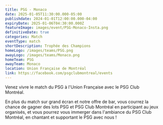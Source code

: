 ```yaml
---
title: PSG - Monaco
date: 2025-01-05T11:30:00.000-05:00
publishdate: 2024-01-01T12:00:00.000-04:00
expiryDate: 2025-01-06T04:30:00.000Z
featureImage: images/event/PSG-Monaco-Insta.png
definitiveDate: true
categories: Match
eventType: match
shortDescription: Trophée des Champions
homeLogo: /images/teams/PSG.png
awayLogo: /images/teams/Monaco.png
homeTeam: PSG
awayTeam: Monaco
location: Union Française de Montréal
link: https://facebook.com/psgclubmontreal/events
---
```


Venez vivre le match du PSG à l'Union Française avec le PSG Club Montréal.

En plus du match sur grand écran et notre offre de bar, vous courrez la chance de gagner des lots PSG et PSG Club Montréal en participant au jeux organisés, et vous pourrez vous immerger dans l'ambiance du PSG Club Montréal, en chantant et supportant le PSG avec nous !
